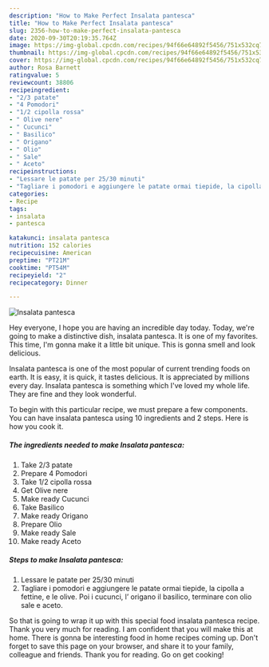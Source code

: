 ```yaml
---
description: "How to Make Perfect Insalata pantesca"
title: "How to Make Perfect Insalata pantesca"
slug: 2356-how-to-make-perfect-insalata-pantesca
date: 2020-09-30T20:19:35.764Z
image: https://img-global.cpcdn.com/recipes/94f66e64892f5456/751x532cq70/insalata-pantesca-recipe-main-photo.jpg
thumbnail: https://img-global.cpcdn.com/recipes/94f66e64892f5456/751x532cq70/insalata-pantesca-recipe-main-photo.jpg
cover: https://img-global.cpcdn.com/recipes/94f66e64892f5456/751x532cq70/insalata-pantesca-recipe-main-photo.jpg
author: Rosa Barnett
ratingvalue: 5
reviewcount: 38806
recipeingredient:
- "2/3 patate"
- "4 Pomodori"
- "1/2 cipolla rossa"
- " Olive nere"
- " Cucunci"
- " Basilico"
- " Origano"
- " Olio"
- " Sale"
- " Aceto"
recipeinstructions:
- "Lessare le patate per 25/30 minuti"
- "Tagliare i pomodori e aggiungere le patate ormai tiepide, la cipolla a fettine, e le olive. Poi i cucunci, l’ origano il basilico, terminare con olio sale e aceto."
categories:
- Recipe
tags:
- insalata
- pantesca

katakunci: insalata pantesca 
nutrition: 152 calories
recipecuisine: American
preptime: "PT21M"
cooktime: "PT54M"
recipeyield: "2"
recipecategory: Dinner

---
```



![Insalata pantesca](https://img-global.cpcdn.com/recipes/94f66e64892f5456/751x532cq70/insalata-pantesca-recipe-main-photo.jpg)

Hey everyone, I hope you are having an incredible day today. Today, we're going to make a distinctive dish, insalata pantesca. It is one of my favorites. This time, I'm gonna make it a little bit unique. This is gonna smell and look delicious.

Insalata pantesca is one of the most popular of current trending foods on earth. It is easy, it is quick, it tastes delicious. It is appreciated by millions every day. Insalata pantesca is something which I've loved my whole life. They are fine and they look wonderful.




To begin with this particular recipe, we must prepare a few components. You can have insalata pantesca using 10 ingredients and 2 steps. Here is how you cook it.

<!--inarticleads1-->

##### The ingredients needed to make Insalata pantesca:

1. Take 2/3 patate
1. Prepare 4 Pomodori
1. Take 1/2 cipolla rossa
1. Get  Olive nere
1. Make ready  Cucunci
1. Take  Basilico
1. Make ready  Origano
1. Prepare  Olio
1. Make ready  Sale
1. Make ready  Aceto




<!--inarticleads2-->

##### Steps to make Insalata pantesca:

1. Lessare le patate per 25/30 minuti
1. Tagliare i pomodori e aggiungere le patate ormai tiepide, la cipolla a fettine, e le olive. Poi i cucunci, l’ origano il basilico, terminare con olio sale e aceto.




So that is going to wrap it up with this special food insalata pantesca recipe. Thank you very much for reading. I am confident that you will make this at home. There is gonna be interesting food in home recipes coming up. Don't forget to save this page on your browser, and share it to your family, colleague and friends. Thank you for reading. Go on get cooking!

